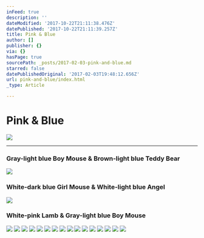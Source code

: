 ```yaml
---
inFeed: true
description: ''
dateModified: '2017-10-22T21:11:38.476Z'
datePublished: '2017-10-22T21:11:39.257Z'
title: Pink & Blue
author: []
publisher: {}
via: {}
hasPage: true
sourcePath: _posts/2017-02-03-pink-and-blue.md
starred: false
datePublishedOriginal: '2017-02-03T19:48:12.656Z'
url: pink-and-blue/index.html
_type: Article

---
```

# **Pink & Blue**
![](https://the-grid-user-content.s3-us-west-2.amazonaws.com/8c06324c-6e88-465e-948d-9bb9b5e49403.jpg)

---

### Gray-light blue Boy Mouse & Brown-light blue Teddy Bear
![](https://the-grid-user-content.s3-us-west-2.amazonaws.com/a8969a01-01cf-4c9d-acc4-66bb0bb29a90.jpg)

### White-dark blue Girl Mouse & White-light blue Angel
![](https://the-grid-user-content.s3-us-west-2.amazonaws.com/6df4a4ec-848a-43d0-a45a-61d1d1aa9e1a.jpg)

### White-pink Lamb & Gray-light blue Boy Mouse
![](https://the-grid-user-content.s3-us-west-2.amazonaws.com/a7a2e707-7ce9-4a02-928f-1bdada45914b.jpg)
![](https://the-grid-user-content.s3-us-west-2.amazonaws.com/5355c081-e464-4788-b21c-be7b5fcd15fb.jpg)
![](https://the-grid-user-content.s3-us-west-2.amazonaws.com/c5bd5319-f6e6-47d8-a843-ae7e10f0b564.jpg)
![](https://the-grid-user-content.s3-us-west-2.amazonaws.com/5859390a-a10d-4b22-928a-a777dee1a1f4.jpg)
![](https://the-grid-user-content.s3-us-west-2.amazonaws.com/cf603014-2d80-426f-9730-920d7f3dcb73.jpg)
![](https://the-grid-user-content.s3-us-west-2.amazonaws.com/838cae4b-e85b-4e3a-94a0-5fd4287bac93.jpg)
![](https://the-grid-user-content.s3-us-west-2.amazonaws.com/cc56eced-9352-496f-ac8c-ccf5a1157c7d.jpg)
![](https://the-grid-user-content.s3-us-west-2.amazonaws.com/eee2a68e-57f3-4938-a1d0-21819310a3d9.jpg)
![](https://the-grid-user-content.s3-us-west-2.amazonaws.com/ae07ffc3-f02b-445e-bd65-5b60f3c62270.jpg)
![](https://the-grid-user-content.s3-us-west-2.amazonaws.com/5ce56578-0387-44c6-8f94-64e485c84c7e.jpg)
![](https://the-grid-user-content.s3-us-west-2.amazonaws.com/2f514be4-7bfa-4707-8d19-95e98c36ce18.jpg)
![](https://the-grid-user-content.s3-us-west-2.amazonaws.com/db39be78-fc52-4c53-96fe-101df3fc55a9.jpg)
![](https://the-grid-user-content.s3-us-west-2.amazonaws.com/7d6032c7-9c31-4ca8-9da6-b0889b4d8ada.jpg)
![](https://the-grid-user-content.s3-us-west-2.amazonaws.com/77e57485-d9c7-460c-9391-2696c2b2a2f3.jpg)
![](https://the-grid-user-content.s3-us-west-2.amazonaws.com/74202abb-fdbf-4dd8-979a-2d697013513a.jpg)
![](https://the-grid-user-content.s3-us-west-2.amazonaws.com/3432347a-178e-4105-bc4f-9537d9705885.jpg)